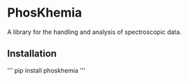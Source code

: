 # PhosKhemia

A library for the handling and analysis of spectroscopic data.

## Installation

'''
pip install phoskhemia
'''
